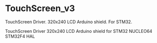 # TouchScreen_v3
TouchScreen Driver. 320x240 LCD Arduino shield. For STM32.

TouchScreen Driver 320x240 LCD Arduino shield for STM32 NUCLEO64 STM32F4
HAL
